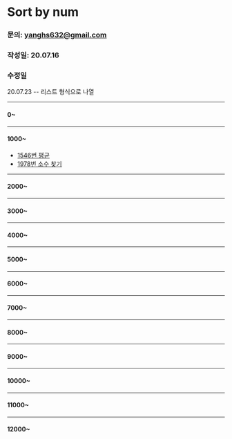 # Sort by num

### 문의: yanghs632@gmail.com
### 작성일: 20.07.16
### 수정일
20.07.23 -- 리스트 형식으로 나열

---

#### 0~

---
#### 1000~
- [1546번 평균](solve/1546번%20평균.md)
- [1978번 소수 찾기](solve/1978번%20소수%20찾기.md) 

---
#### 2000~

---
#### 3000~

---
#### 4000~

---
#### 5000~

---
#### 6000~

---
#### 7000~

---
#### 8000~

---
#### 9000~

---
#### 10000~

---
#### 11000~

---
#### 12000~

